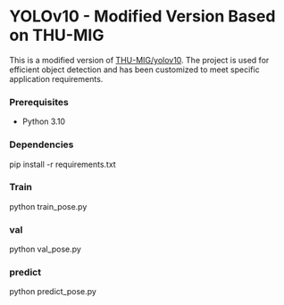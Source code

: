 # YOLOv10 - Modified Version Based on THU-MIG

This is a modified version of [THU-MIG/yolov10](https://github.com/THU-MIG/yolov10.git). The project is used for efficient object detection and has been customized to meet specific application requirements. 

### Prerequisites

- Python 3.10

### Dependencies
pip install -r requirements.txt

### Train
python train_pose.py

### val
python val_pose.py

### predict
python predict_pose.py
